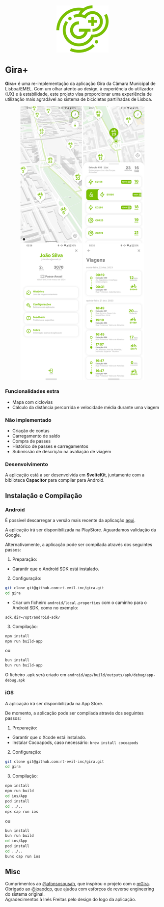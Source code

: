 <p align="center">
  <img src="assets/icon.svg" width="170" align="center">
</p>

# Gira+
**Gira+** é uma re-implementação da aplicação Gira da Câmara Municipal de Lisboa/EMEL.
Com um olhar atento ao design, à experiência do utilizador (UX) e à estabilidade, este projeto visa proporcionar uma experiência de utilização mais agradável ao sistema de bicicletas partilhadas de Lisboa.

<p align="center">
  <img src="assets/screenshots/screenshot-1.png" width="200">
  <img src="assets/screenshots/screenshot-2.png" width="200">
  <img src="assets/screenshots/screenshot-3.png" width="200">
  <img src="assets/screenshots/screenshot-4.png" width="200">
</p>

### Funcionalidades extra
- Mapa com ciclovias
- Cálculo da distância percorrida e velocidade média durante uma viagem

### Não implementado
- Criação de contas
- Carregamento de saldo
- Compra de passes
- Histórico de passes e carregamentos
- Submissão de descrição na avaliação de viagem

### Desenvolvimento
A aplicação está a ser desenvolvida em **SvelteKit**, juntamente com a biblioteca **Capacitor** para compilar para Android.

## Instalação e Compilação

### Android
É possível descarregar a versão mais recente da aplicação [aqui](https://github.com/rt-evil-inc/gira/releases/latest).

A aplicação irá ser disponibilizada na PlayStore. Aguardamos validação da Google.

Alternativamente, a aplicação pode ser compilada através dos seguintes passos:

1. Preparação:
 - Garantir que o Android SDK está instalado.
2. Configuração:
```bash
git clone git@github.com:rt-evil-inc/gira.git
cd gira
```
 - Criar um ficheiro `android/local.properties` com o caminho para o Android SDK, como no exemplo:
```properties
sdk.dir=/opt/android-sdk/
```
3. Compilação:
```sh
npm install
npm run build-app
```
  ou
```sh
bun install
bun run build-app
```

O ficheiro .apk será criado em `android/app/build/outputs/apk/debug/app-debug.apk`

### iOS

A aplicação irá ser disponibilizada na App Store.

De momento, a aplicação pode ser compilada através dos seguintes passos:

1. Preparação:
 - Garantir que o Xcode está instalado.
 - Instalar Cocoapods, caso necessário: `brew install cocoapods`
2. Configuração:
```sh
git clone git@github.com:rt-evil-inc/gira.git
cd gira
```
3. Compilação:
```sh
npm install
npm run build
cd ios/App
pod install
cd ../..
npx cap run ios
```
  ou
```bash
bun install
bun run build
cd ios/App
pod install
cd ../..
bunx cap run ios
```

## Misc
Cumprimentos ao [@afonsosousah](https://github.com/afonsosousah), que inspirou o projeto com o [mGira](https://github.com/afonsosousah/mgira).  
Obrigado ao [@joaodcp](https://github.com/joaodcp), que ajudou com esforços de reverse engineering do sistema original.  
Agradecimentos à Inês Freitas pelo design do logo da aplicação.